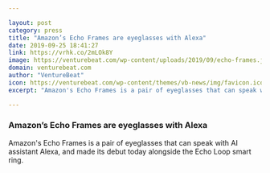 ```yaml
---

layout: post
category: press
title: "Amazon’s Echo Frames are eyeglasses with Alexa"
date: 2019-09-25 18:41:27
link: https://vrhk.co/2mLOk8Y
image: https://venturebeat.com/wp-content/uploads/2019/09/echo-frames.jpg?w=1200&strip=all
domain: venturebeat.com
author: "VentureBeat"
icon: https://venturebeat.com/wp-content/themes/vb-news/img/favicon.ico
excerpt: "Amazon's Echo Frames is a pair of eyeglasses that can speak with AI assistant Alexa, and made its debut today alongside the Echo Loop smart ring."

---
```


### Amazon’s Echo Frames are eyeglasses with Alexa

Amazon's Echo Frames is a pair of eyeglasses that can speak with AI assistant Alexa, and made its debut today alongside the Echo Loop smart ring.